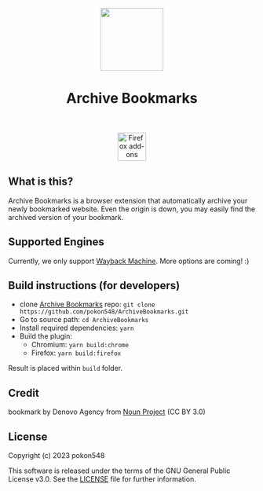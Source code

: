 <p align="center"><img width="128" height="128" src="https://s2.loli.net/2023/08/01/JUax93FnfYL62TX.png"></p>
<h1 align="center">Archive Bookmarks</h1>

<p align="center">
</br></br>
<a href="https://addons.mozilla.org/en-US/firefox/addon/bookmark-archives/">
    <picture>
      <source srcset="https://i.imgur.com/ZluoP7T.png" media="(prefers-color-scheme: dark)">
      <img height="58" src="https://i.imgur.com/4PobQqE.png" alt="Firefox add-ons"></picture></a>
</p>

## What is this?

Archive Bookmarks is a browser extension that automatically archive your newly bookmarked website. Even the origin is down, you may easily find the archived version of your bookmark.

## Supported Engines

Currently, we only support [Wayback Machine](https://web.archive.org/). More options are coming! :)

## Build instructions (for developers)

- clone [Archive Bookmarks](https://github.com/pokon548/ArchiveBookmarks) repo: `git clone https://github.com/pokon548/ArchiveBookmarks.git`
- Go to source path: `cd ArchiveBookmarks`
- Install required dependencies: `yarn`
- Build the plugin:
  - Chromium: `yarn build:chrome`
  - Firefox: `yarn build:firefox`

Result is placed within `build` folder.

## Credit

bookmark by Denovo Agency from [Noun Project](https://thenounproject.com/browse/icons/term/bookmark/) (CC BY 3.0)

## License

Copyright (c) 2023 pokon548

This software is released under the terms of the GNU General Public License v3.0. See the [LICENSE](LICENSE) file for further information.
